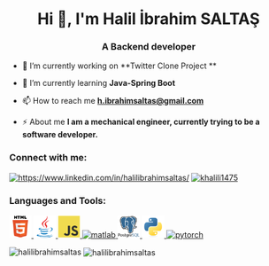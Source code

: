 <h1 align="center">Hi 👋, I'm Halil İbrahim SALTAŞ</h1>
<h3 align="center">A  Backend developer </h3>



- 🔭 I’m currently working on **Twitter Clone Project **

- 🌱 I’m currently learning **Java-Spring Boot**

- 📫 How to reach me **h.ibrahimsaltas@gmail.com**

- ⚡ About me **I am a mechanical engineer, currently trying to be a software developer.**

<h3 align="left">Connect with me:</h3>
<p align="left">
<a href="https://linkedin.com/in/https://www.linkedin.com/in/halilibrahimsaltas/" target="blank"><img align="center" src="https://raw.githubusercontent.com/rahuldkjain/github-profile-readme-generator/master/src/images/icons/Social/linked-in-alt.svg" alt="https://www.linkedin.com/in/halilibrahimsaltas/" height="30" width="40" /></a>
<a href="https://discord.gg/khalili1475" target="blank"><img align="center" src="https://raw.githubusercontent.com/rahuldkjain/github-profile-readme-generator/master/src/images/icons/Social/discord.svg" alt="khalili1475" height="30" width="40" /></a>
</p>

<h3 align="left">Languages and Tools:</h3>
<p align="left"> <a href="https://www.w3.org/html/" target="_blank" rel="noreferrer"> <img src="https://raw.githubusercontent.com/devicons/devicon/master/icons/html5/html5-original-wordmark.svg" alt="html5" width="40" height="40"/> </a> <a href="https://www.java.com" target="_blank" rel="noreferrer"> <img src="https://raw.githubusercontent.com/devicons/devicon/master/icons/java/java-original.svg" alt="java" width="40" height="40"/> </a> <a href="https://developer.mozilla.org/en-US/docs/Web/JavaScript" target="_blank" rel="noreferrer"> <img src="https://raw.githubusercontent.com/devicons/devicon/master/icons/javascript/javascript-original.svg" alt="javascript" width="40" height="40"/> </a> <a href="https://www.mathworks.com/" target="_blank" rel="noreferrer"> <img src="https://upload.wikimedia.org/wikipedia/commons/2/21/Matlab_Logo.png" alt="matlab" width="40" height="40"/> </a> <a href="https://www.postgresql.org" target="_blank" rel="noreferrer"> <img src="https://raw.githubusercontent.com/devicons/devicon/master/icons/postgresql/postgresql-original-wordmark.svg" alt="postgresql" width="40" height="40"/> </a> <a href="https://www.python.org" target="_blank" rel="noreferrer"> <img src="https://raw.githubusercontent.com/devicons/devicon/master/icons/python/python-original.svg" alt="python" width="40" height="40"/> </a> <a href="https://pytorch.org/" target="_blank" rel="noreferrer"> <img src="https://www.vectorlogo.zone/logos/pytorch/pytorch-icon.svg" alt="pytorch" width="40" height="40"/> </a> </p>

<p><img align="left" src="https://github-readme-stats.vercel.app/api/top-langs?username=halilibrahimsaltas&show_icons=true&locale=en&layout=compact" alt="halilibrahimsaltas" /></p>

<p>&nbsp;<img align="center" src="https://github-readme-stats.vercel.app/api?username=halilibrahimsaltas&show_icons=true&locale=en" alt="halilibrahimsaltas" /></p>
